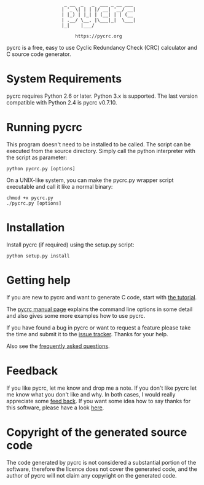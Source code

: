 

                         _ __  _   _  ___ _ __ ___
                        | '_ \| | | |/ __| '__/ __|
                        | |_) | |_| | (__| | | (__
                        | .__/ \__, |\___|_|  \___|
                        |_|    |___/

                             https://pycrc.org


pycrc is a free, easy to use Cyclic Redundancy Check (CRC) calculator and C
source code generator.



System Requirements
===================

pycrc requires Python 2.6 or later. Python 3.x is supported.
The last version compatible with Python 2.4 is pycrc v0.7.10.


Running pycrc
=============

This program doesn't need to be installed to be called. The script can be
executed from the source directory.
Simply call the python interpreter with the script as parameter:

    python pycrc.py [options]

On a UNIX-like system, you can make the pycrc.py wrapper script executable and
call it like a normal binary:

    chmod +x pycrc.py
    ./pycrc.py [options]


Installation
============

Install pycrc (if required) using the setup.py script:

    python setup.py install


Getting help
============

If you are new to pycrc and want to generate C code, start with
[the tutorial](https://pycrc.org/tutorial.html).

The [pycrc manual page](https://pycrc.org/pycrc.html) explains the command line
options in some detail and also gives some more examples how to use pycrc.

If you have found a bug in pycrc or want to request a feature please take the
time and submit it to the
[issue tracker](https://github.com/tpircher/pycrc/issues).
Thanks for your help.

Also see the [frequently asked questions](https://pycrc.org/faq.html).


Feedback
========

If you like pycrc, let me know and drop me a note. If you don't like pycrc let
me know what you don't like and why. In both cases, I would really appreciate
some [feed back](https://sourceforge.net/projects/pycrc/reviews/).
If you want some idea how to say thanks for this software, please have a look
[here](https://www.tty1.net/say-thanks_en.html).


Copyright of the generated source code
======================================

The code generated by pycrc is not considered a substantial portion of the
software, therefore the licence does not cover the generated code, and the
author of pycrc will not claim any copyright on the generated code.
